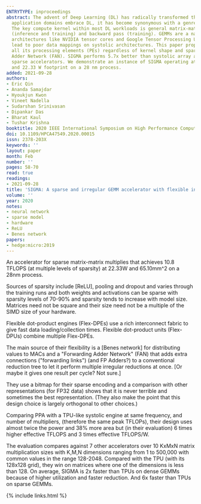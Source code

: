 ```yaml
---
ENTRYTYPE: inproceedings
abstract: The advent of Deep Learning (DL) has radically transformed the computing industry across the entire spectrum from algorithms to circuits. As myriad
  application domains embrace DL, it has become synonymous with a genre of workloads across vision, speech, language, recommendations, robotics, and games.
  The key compute kernel within most DL workloads is general matrix-matrix multiplications (GEMMs), which appears frequently during both the forward pass
  (inference and training) and backward pass (training). GEMMs are a natural choice for hardware acceleration to speed up training, and have led to 2D systolic
  architectures like NVIDIA tensor cores and Google Tensor Processing Unit (TPU). Unfortunately, emerging GEMMs in DL are highly irregular and sparse, which
  lead to poor data mappings on systolic architectures. This paper proposes SIGMA, a flexible and scalable architecture that offers high utilization of
  all its processing elements (PEs) regardless of kernel shape and sparsity. Within SIGMA includes a novel reduction tree microarchitecture named Forwarding
  Adder Network (FAN). SIGMA performs 5.7x better than systolic array architectures for irregular sparse matrices, and roughly 3x better than state-of-the-art
  sparse accelerators. We demonstrate an instance of SIGMA operating at 10.8 TFLOPS efficiency across arbitrary levels of sparsity, with a 65.10 mm\^{}2
  and 22.33 W footprint on a 28 nm process.
added: 2021-09-28
authors:
- Eric Qin
- Ananda Samajdar
- Hyoukjun Kwon
- Vineet Nadella
- Sudarshan Srinivasan
- Dipankar Das
- Bharat Kaul
- Tushar Krishna
booktitle: 2020 IEEE International Symposium on High Performance Computer Architecture (HPCA)
doi: 10.1109/HPCA47549.2020.00015
issn: 2378-203X
keywords: ''
layout: paper
month: Feb
number: ''
pages: 58-70
read: true
readings:
- 2021-09-28
title: 'SIGMA: A sparse and irregular GEMM accelerator with flexible interconnects for DNN training'
volume: ''
year: 2020
notes:
- neural network
- sparse model
- hardware
- ReLU
- Benes network
papers:
- hedge:micro:2019
---
```


An accelerator for sparse matrix-matrix multiplies that achieves
10.8 TFLOPS (at multiple levels of sparsity) at 22.33W and 65.10mm^2
on a 28nm process.

Sources of sparsity include [ReLU], pooling and dropout and varies
through the training runs and both weights and activations can be sparse
with sparsity levels of 70-90% and sparsity tends to increase with
model size.
Matrices need not be square and their size need not be a multiple of the
SIMD size of your hardware.

Flexible dot-product engines (Flex-DPEs) use a rich interconnect fabric
to give fast data loading/collection times.
Flexible dot-product units (Flex-DPUs) combine multiple Flex-DPEs.

The main source of their flexibility is a [Benes network] for distributing values
to MACs and a "Forwarding Adder Network" (FAN) that adds extra connections ("forwarding links")
(and FP Adders?) to a conventional reduction tree to let it perform multiple
irregular reductions at once. [Or maybe it gives one result per cycle? Not sure.]

They use a bitmap for their sparse encoding and a comparison with other representations
(for FP32 data)
shows that it is never terrible and sometimes the best representation.
(They also make the point that this design choice is largely orthogonal to other
choices.)

Comparing PPA with a TPU-like systolic engine at same frequency, and number of multipliers,
(therefore the same peak TFLOPs), their design uses almost twice the power and 38% more area
but (in their evaluation) 6 times higher effective TFLOPS and 3 times effective TFLOPS/W.

The evaluation compares against 7 other accelerators over 10 KxMxN matrix multiplication sizes
with K,M,N dimensions ranging from 1 to 500,000 with common values in the range 128-2048.
Compared with the TPU (with its 128x128 grid), they win on matrices where one of the dimensions
is less than 128.
On average, SIGMA is 2x faster than TPUs on dense GEMMs because of higher utilization and faster reduction.
And 6x faster than TPUs on sparse GEMMs.

{% include links.html %}
